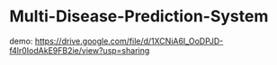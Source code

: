 # Multi-Disease-Prediction-System

demo: https://drive.google.com/file/d/1XCNiA6I_OoDPJD-f4lr0IodAkE9FB2ie/view?usp=sharing
